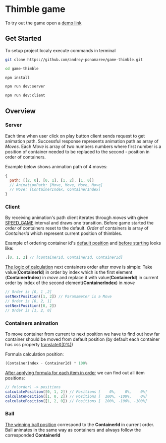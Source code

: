 # Thimble game

To try out the game open a [demo link](https://thimble-game.herokuapp.com/)

## Get Started

To setup project localy execute commands in terminal

```sh
git clone https://github.com/andrey-ponamarev/game-thimble.git

cd game-thimble

npm install

npm run dev:server

npm run dev:client
```

## Overview

### Server

Each time when user click on play button client sends request to get animation path.
Successful response represents animation path as array of _Moves_.
Each _Move_ is array of two numbers numbers where first number is a position of container needed to be replaced to the second - position in order of containers.

Example below shows animation path of 4 moves:

```javascript
{
  path: [[2, 0], [0, 1], [1, 2], [1, 0]]
  // AnimationPath: [Move, Move, Move, Move]
  // Move: [ContainerIndex, ContainerIndex]
}
```

### Client

By receiving animation's path client iterates through _moves_ with given [SPEED_GAME](https://github.com/andrey-ponamarev/game-thimble/blob/master/src/client/src/config.js#L3) interval and draws one transition.
Before game started the _order_ of containers reset to the default. _Order_ of containers is array of _ContainerId_ which represent current position of thimbles.

Example of ordering container id's [default position](https://github.com/andrey-ponamarev/game-thimble/blob/master/src/client/src/components/Board.js#L15) and [before starting](https://github.com/andrey-ponamarev/game-thimble/blob/master/src/client/src/components/Board.js#L27) looks like:

```javascript
;[0, 1, 2] // [ContainerId, ContainerId, ContainerId]
```

[The logic of calculation](https://github.com/andrey-ponamarev/game-thimble/blob/master/src/client/src/components/Board.js#L68) next containers order after _move_ is simple: Take value(**ContainerId**) in order by index which is the first element (**ContainerIndex**) in _move_ and replace it with value(**ContainerId**) in current order by index of the second element(**ContainerIndex**) in _move_

```javascript
// Order is [0, 1 ,2]
setNextPosition([1, 2]) // Paramameter is a Move
// Order is [0, 2, 1]
setNextPosition([0, 2])
// Order is [1, 2, 0]
```

### Containers animation

To move container from current to next position we have to find out how far container should be moved from default position (by default each container has css property [translateX(0%)](https://github.com/andrey-ponamarev/game-thimble/blob/master/src/client/src/components/Board.js#L28))

Formula calculation position:

```javascript
(ContainerIndex - ContainerId) * 100%
```

[After applying formula for each item in order](https://github.com/andrey-ponamarev/game-thimble/blob/master/src/client/src/components/Board.js#L77) we can find out all item positions:

```javascript
// fn(order) -> positions
calculatePosition([0, 1, 2]) // Positions [    0%,    0%,    0%]
calculatePosition([1, 0, 2]) // Positions [  100%, -100%,    0%]
calculatePosition([1, 2, 0]) // Positions [  200%, -100%, -100%]
```

### Ball

[The winning ball position](https://github.com/andrey-ponamarev/game-thimble/blob/master/src/client/src/config.js#L4) correspond to the **ContainerId** in current order.
Ball animates in the same way as containers and always follow the corresponded **ContainerId**

